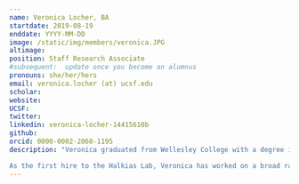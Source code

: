 ```yaml
---
name: Veronica Locher, BA
startdate: 2019-08-19
enddate: YYYY-MM-DD
image: /static/img/members/veronica.JPG
altimage:
position: Staff Research Associate
#subsequent:  update once you become an alumnus
pronouns: she/her/hers
email: veronica.locher (at) ucsf.edu
scholar:
website:
UCSF:
twitter:
linkedin: veronica-locher-14415610b
github:
orcid: 0000-0002-2068-1195
description: "Veronica graduated from Wellesley College with a degree in biological sciences. During her undergraduate summers she worked for [Pivot Bio](https://www.pivotbio.com/) where she engineered microbial fertilizers to fix nitrogen for corn crops.

As the first hire to the Halkias Lab, Veronica has worked on a broad range of projects, but is currently studying ways in which the fetal intestinal environment contributes to the maturation and regulation of protective T cell populations in utero."
---
```

